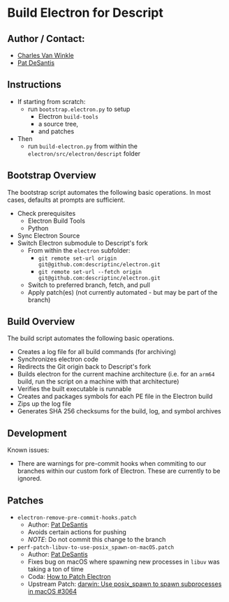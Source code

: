 # Build Electron for Descript

## Author / Contact:
  - [Charles Van Winkle](https://github.com/cvanwinkle)
  - [Pat DeSantis](https://github.com/pdesantis) 

## Instructions
- If starting from scratch:
  - run `bootstrap.electron.py` to setup
    - Electron `build-tools`
    - a source tree,
    - and patches
- Then
  - run `build-electron.py` from within the `electron/src/electron/descript` folder

## Bootstrap Overview
The bootstrap script automates the following basic operations. In most cases, defaults at prompts are sufficient.
- Check prerequisites
  - Electron Build Tools
  - Python
- Sync Electron Source
- Switch Electron submodule to Descript's fork
  - From within the `electron` subfolder:
    - `git remote set-url origin git@github.com:descriptinc/electron.git`
    - `git remote set-url --fetch origin git@github.com:descriptinc/electron.git`
  - Switch to preferred branch, fetch, and pull
  - Apply patch(es) (not currently automated - but may be part of the branch)

## Build Overview
The build script automates the following basic operations.
- Creates a log file for all build commands (for archiving)
- Synchronizes electron code
- Redirects the Git origin back to Descript's fork
- Builds electron for the current machine architecture (i.e. for an `arm64` build, run the script on a machine with that architecture)
- Verifies the built executable is runnable
- Creates and packages symbols for each PE file in the Electron build
- Zips up the log file
- Generates SHA 256 checksums for the build, log, and symbol archives

## Development
Known issues:
- There are warnings for pre-commit hooks when commiting to our branches within our custom fork of Electron. These are currently to be ignored.

## Patches
- `electron-remove-pre-commit-hooks.patch`
  - Author: [Pat DeSantis](https://github.com/pdesantis)
  - Avoids certain actions for pushing
  - *NOTE*: Do not commit this change to the branch
- `perf-patch-libuv-to-use-posix_spawn-on-macOS.patch`
  - Author: [Pat DeSantis](https://github.com/pdesantis)
  - Fixes bug on macOS where spawning new processes in `libuv` was taking a ton of time
  - Coda: [How to Patch Electron](https://coda.io/d/macOS-HQ_dcQRZrEUtjd/How-to-Patch-Electron_suiCj#_luQty)
  - Upstream Patch: [darwin: Use posix_spawn to spawn subprocesses in macOS #3064](https://github.com/libuv/libuv/pull/3064)

